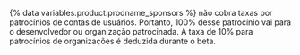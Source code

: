 {% data variables.product.prodname_sponsors %} não cobra taxas por patrocínios de contas de usuários. Portanto, 100% desse patrocínio vai para o desenvolvedor ou organização patrocinada. A taxa de 10% para patrocínios de organizações é deduzida durante o beta.

